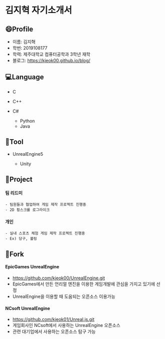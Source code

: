 # 김지혁 자기소개서

## :smile:Profile
- 이름: 김지혁
- 학번: 2019108177
- 학력: 제주대학교 컴퓨터공학과 3학년 재학
- 블로그: https://kjeok00.github.io/blog/

## :computer:Language
- C
- C++
- C#
   
  - Python
  - Java

## :key:Tool
- UnrealEngine5

    - Unity

## :book:Project
#### 팀 리드미
    - 팀원들과 협업하여 게임 제작 프로젝트 진행중
    - 2D 횡스크롤 로그라이크

#### 개인
    - 실내 스포츠 체험 게임 제작 프로젝트 진행중
    - Ex) 당구, 볼링

## :wrench:Fork
#### EpicGames UnrealEngine
- https://github.com/kjeok00/UnrealEngine.git
- EpicGames에서 만든 언리얼 엔진을 이용한 게임개발에 관심을 가지고 있기에 선정
- UnrealEngine을 이용할 때 도움되는 오픈소스 이용가능
#### NCsoft UnrealEngine
- https://github.com/kjeok01/Unreal.js.git
- 게임회사인 NCsoft에서 사용하는 UnrealEngine 오픈소스
- 관련 대기업에서 사용하는 오픈소스 탐구 가능
